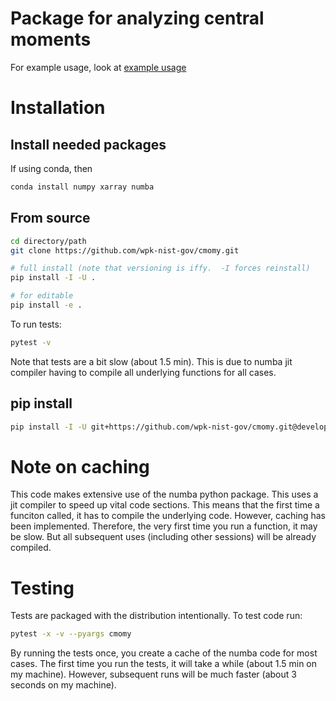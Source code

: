 # Package for analyzing central moments

For example usage, look at [example usage](examples/example_usage.ipynb)

# Installation

## Install needed packages

If using conda, then

``` {.bash org-language="sh"}
conda install numpy xarray numba
```

## From source

``` {.bash org-language="sh"}
cd directory/path
git clone https://github.com/wpk-nist-gov/cmomy.git

# full install (note that versioning is iffy.  -I forces reinstall)
pip install -I -U .

# for editable
pip install -e .
```

To run tests:

``` {.bash org-language="sh"}
pytest -v
```

Note that tests are a bit slow (about 1.5 min). This is due to numba jit
compiler having to compile all underlying functions for all cases.

## pip install

``` {.bash org-language="sh"}
pip install -I -U git+https://github.com/wpk-nist-gov/cmomy.git@develop
```

# Note on caching

This code makes extensive use of the numba python package. This uses a
jit compiler to speed up vital code sections. This means that the first
time a funciton called, it has to compile the underlying code. However,
caching has been implemented. Therefore, the very first time you run a
function, it may be slow. But all subsequent uses (including other
sessions) will be already compiled.

# Testing

Tests are packaged with the distribution intentionally. To test code
run:

``` {.bash org-language="sh"}
pytest -x -v --pyargs cmomy
```

By running the tests once, you create a cache of the numba code for most
cases. The first time you run the tests, it will take a while (about 1.5
min on my machine). However, subsequent runs will be much faster (about
3 seconds on my machine).

